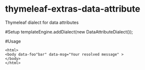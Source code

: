 thymeleaf-extras-data-attribute
===============================

Thymeleaf dialect for data attributes

#Setup
templateEngine.addDialect(new DataAttributeDialect());

#Usage
    <html>
    <body data:foo="${'bar'}" data:msg="#{my.message}" >
    </body>
    </html>
    

    <html>
    <body data-foo"bar" data-msg="Your resolved message" >
    </body>
    </html>
